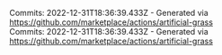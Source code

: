 Commits: 2022-12-31T18:36:39.433Z - Generated via https://github.com/marketplace/actions/artificial-grass
<br>
Commits: 2022-12-31T18:36:39.433Z - Generated via https://github.com/marketplace/actions/artificial-grass
<br>
